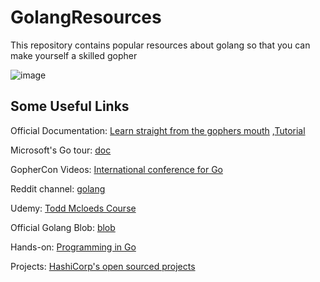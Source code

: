 # GolangResources

This repository contains popular resources about golang so that you can make yourself a skilled gopher 

![image](https://github.com/user-attachments/assets/65e1e5a1-e459-4ae7-aefb-1647b80301d3)

## Some Useful Links

Official Documentation: [Learn straight from the gophers mouth](https://golang.org/) ,[Tutorial](https://golang.org/doc/)

Microsoft's Go tour: [doc](https://learn.microsoft.com/en-us/training/paths/go-first-steps/)

GopherCon Videos: [International conference for Go](https://www.youtube.com/@GopherAcademy/videos)

Reddit channel: [golang](https://www.reddit.com/r/golang/)

Udemy: [Todd Mcloeds Course](https://www.udemy.com/share/1013gw/)

Official Golang Blob: [blob](https://blog.golang.org/) 

Hands-on: [Programming in Go](https://exercism.org/tracks/go)

Projects: [HashiCorp's open sourced projects](https://github.com/hashicorp)


